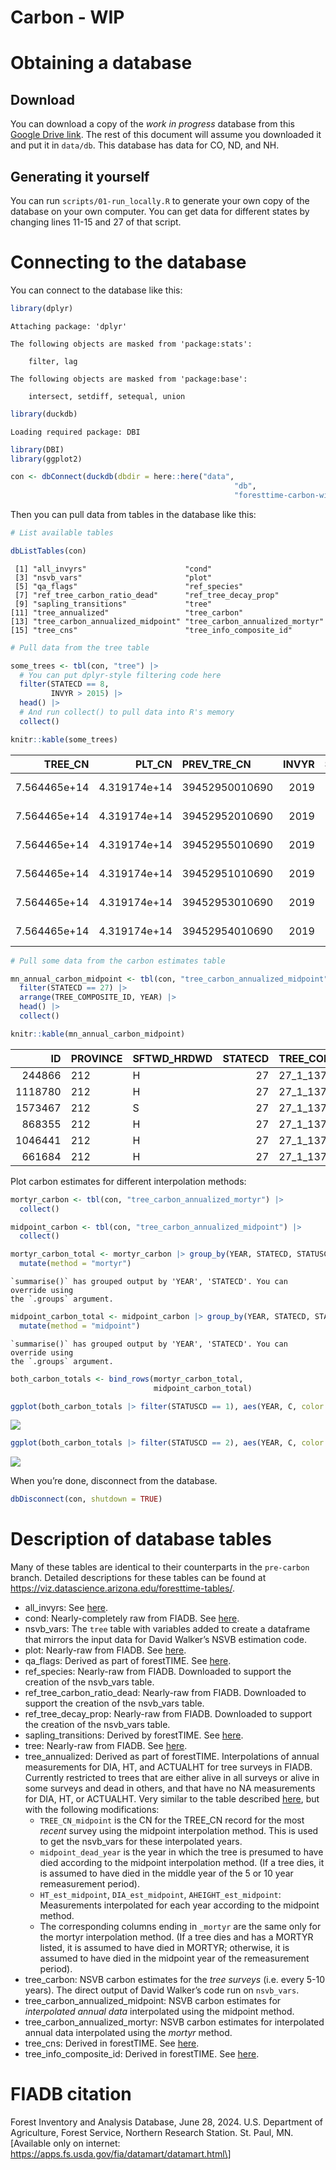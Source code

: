 # Carbon - WIP


# Obtaining a database

## Download

You can download a copy of the *work in progress* database from this
[Google Drive
link](https://drive.google.com/file/d/1Ndn63S4ZWDvttZMcXUj8Wx8ziqCCClIf/view?usp=sharing).
The rest of this document will assume you downloaded it and put it in
`data/db`. This database has data for CO, ND, and NH.

## Generating it yourself

You can run `scripts/01-run_locally.R` to generate your own copy of the
database on your own computer. You can get data for different states by
changing lines 11-15 and 27 of that script.

# Connecting to the database

You can connect to the database like this:

``` r
library(dplyr)
```


    Attaching package: 'dplyr'

    The following objects are masked from 'package:stats':

        filter, lag

    The following objects are masked from 'package:base':

        intersect, setdiff, setequal, union

``` r
library(duckdb)
```

    Loading required package: DBI

``` r
library(DBI)
library(ggplot2)

con <- dbConnect(duckdb(dbdir = here::here("data",
                                                  "db",
                                                  "foresttime-carbon-wip.duckdb")))
```

Then you can pull data from tables in the database like this:

``` r
# List available tables

dbListTables(con)
```

     [1] "all_invyrs"                      "cond"                           
     [3] "nsvb_vars"                       "plot"                           
     [5] "qa_flags"                        "ref_species"                    
     [7] "ref_tree_carbon_ratio_dead"      "ref_tree_decay_prop"            
     [9] "sapling_transitions"             "tree"                           
    [11] "tree_annualized"                 "tree_carbon"                    
    [13] "tree_carbon_annualized_midpoint" "tree_carbon_annualized_mortyr"  
    [15] "tree_cns"                        "tree_info_composite_id"         

``` r
# Pull data from the tree table

some_trees <- tbl(con, "tree") |>
  # You can put dplyr-style filtering code here
  filter(STATECD == 8,
         INVYR > 2015) |>
  head() |>
  # And run collect() to pull data into R's memory
  collect()

knitr::kable(some_trees)
```

| TREE_CN | PLT_CN | PREV_TRE_CN | INVYR | STATECD | UNITCD | COUNTYCD | PLOT | SUBP | TREE | CONDID | PREVCOND | STATUSCD | SPCD | SPGRPCD | DIA | DIAHTCD | HT | HTCD | ACTUALHT | TREECLCD | CR | CCLCD | TREEGRCD | AGENTCD | CULL | DAMLOC1 | DAMTYP1 | DAMSEV1 | DAMLOC2 | DAMTYP2 | DAMSEV2 | DECAYCD | STOCKING | WDLDSTEM | VOLCFNET | VOLCFGRS | VOLCSNET | VOLCSGRS | VOLBFNET | VOLBFGRS | VOLCFSND | DIACHECK | MORTYR | SALVCD | UNCRCD | CPOSCD | CLIGHTCD | CVIGORCD | CDENCD | CDIEBKCD | TRANSCD | TREEHISTCD | BHAGE | TOTAGE | CULLDEAD | CULLFORM | CULLMSTOP | CULLBF | CULLCF | BFSND | CFSND | SAWHT | BOLEHT | FORMCL | HTCALC | HRDWD_CLUMP_CD | SITREE | CREATED_DATE | MODIFIED_DATE | MORTCD | HTDMP | ROUGHCULL | MIST_CL_CD | CULL_FLD | RECONCILECD | PREVDIA | P2A_GRM_FLG | TREECLCD_NERS | TREECLCD_SRS | TREECLCD_NCRS | TREECLCD_RMRS | STANDING_DEAD_CD | PREV_STATUS_CD | PREV_WDLDSTEM | TPA_UNADJ | DRYBIO_BOLE | DRYBIO_STUMP | DRYBIO_BG | CARBON_AG | CARBON_BG | CYCLE | SUBCYCLE | BORED_CD_PNWRS | DAMLOC1_PNWRS | DAMLOC2_PNWRS | DIACHECK_PNWRS | DMG_AGENT1_CD_PNWRS | DMG_AGENT2_CD_PNWRS | DMG_AGENT3_CD_PNWRS | MIST_CL_CD_PNWRS | SEVERITY1_CD_PNWRS | SEVERITY1A_CD_PNWRS | SEVERITY1B_CD_PNWRS | SEVERITY2_CD_PNWRS | SEVERITY2A_CD_PNWRS | SEVERITY2B_CD_PNWRS | SEVERITY3_CD_PNWRS | UNKNOWN_DAMTYP1_PNWRS | UNKNOWN_DAMTYP2_PNWRS | PREV_PNTN_SRS | DISEASE_SRS | DIEBACK_SEVERITY_SRS | DAMAGE_AGENT_CD1 | DAMAGE_AGENT_CD2 | DAMAGE_AGENT_CD3 | CENTROID_DIA | CENTROID_DIA_HT | CENTROID_DIA_HT_ACTUAL | UPPER_DIA | UPPER_DIA_HT | VOLCSSND | DRYBIO_SAWLOG | DAMAGE_AGENT_CD1_SRS | DAMAGE_AGENT_CD2_SRS | DAMAGE_AGENT_CD3_SRS | DRYBIO_AG | ACTUALHT_CALC | ACTUALHT_CALC_CD | CULL_BF_ROTTEN | CULL_BF_ROTTEN_CD | CULL_BF_ROUGH | CULL_BF_ROUGH_CD | PREVDIA_FLD | TREECLCD_31_NCRS | TREE_GRADE_NCRS | BOUGHS_AVAILABLE_NCRS | BOUGHS_HRVST_NCRS | TREECLCD_31_NERS | AGENTCD_NERS | BFSNDCD_NERS | AGECHKCD_RMRS | PREV_ACTUALHT_RMRS | PREV_AGECHKCD_RMRS | PREV_BHAGE_RMRS | PREV_HT_RMRS | PREV_TOTAGE_RMRS | PREV_TREECLCD_RMRS | RADAGECD_RMRS | RADGRW_RMRS | VOLBSGRS | VOLBSNET | SAPLING_FUSIFORM_SRS | EPIPHYTE_PNWRS | ROOT_HT_PNWRS | CAVITY_USE_PNWRS | CORE_LENGTH_PNWRS | CULTURALLY_KILLED_PNWRS | DIA_EST_PNWRS | GST_PNWRS | INC10YR_PNWRS | INC5YRHT_PNWRS | INC5YR_PNWRS | RING_COUNT_INNER_2INCHES_PNWRS | RING_COUNT_PNWRS | SNAG_DIS_CD_PNWRS | CONEPRESCD1 | CONEPRESCD2 | CONEPRESCD3 | MASTCD | VOLTSGRS | VOLTSGRS_BARK | VOLTSSND | VOLTSSND_BARK | VOLCFGRS_STUMP | VOLCFGRS_STUMP_BARK | VOLCFSND_STUMP | VOLCFSND_STUMP_BARK | VOLCFGRS_BARK | VOLCFGRS_TOP | VOLCFGRS_TOP_BARK | VOLCFSND_BARK | VOLCFSND_TOP | VOLCFSND_TOP_BARK | VOLCFNET_BARK | VOLCSGRS_BARK | VOLCSSND_BARK | VOLCSNET_BARK | DRYBIO_STEM | DRYBIO_STEM_BARK | DRYBIO_STUMP_BARK | DRYBIO_BOLE_BARK | DRYBIO_BRANCH | DRYBIO_FOLIAGE | DRYBIO_SAWLOG_BARK | PREV_ACTUALHT_FLD | PREV_HT_FLD | PLOT_COMPOSITE_ID | TREE_COMPOSITE_ID |
|---:|---:|:---|---:|---:|---:|---:|---:|---:|---:|---:|:---|---:|---:|---:|---:|---:|---:|---:|---:|---:|---:|---:|:---|---:|---:|:---|:---|:---|:---|:---|:---|:---|---:|---:|---:|---:|---:|---:|---:|---:|---:|---:|:---|---:|:---|:---|:---|:---|:---|:---|:---|:---|---:|---:|:---|:---|:---|:---|:---|:---|:---|:---|:---|:---|:---|:---|:---|:---|:---|:---|:---|:---|:---|:---|:---|:---|:---|:---|:---|:---|:---|---:|:---|:---|---:|---:|---:|---:|---:|---:|---:|---:|:---|:---|:---|:---|:---|:---|:---|:---|:---|:---|:---|:---|:---|:---|:---|:---|:---|:---|:---|:---|:---|:---|:---|:---|:---|:---|:---|:---|:---|:---|:---|:---|:---|---:|:---|:---|:---|:---|:---|:---|:---|:---|:---|:---|:---|:---|:---|:---|:---|:---|:---|:---|:---|:---|:---|:---|:---|:---|:---|:---|:---|:---|:---|:---|:---|:---|:---|:---|:---|:---|:---|:---|:---|:---|:---|:---|:---|---:|:---|---:|:---|:---|:---|:---|:---|:---|:---|:---|:---|:---|:---|:---|:---|:---|:---|:---|:---|---:|---:|:---|:---|:---|:---|:---|:---|:---|
| 7.564465e+14 | 4.319174e+14 | 39452950010690 | 2019 | 8 | 2 | 43 | 82555 | 2 | 5 | 1 | 1 | 1 | 69 | 23 | 6.4 | 2 | 9 | 1 | 9 | 3 | 50 | 4 | NA | NA | 0 | NA | NA | NA | NA | NA | NA | NA | 0.6539 | 2 | NA | NA | NA | NA | NA | NA | NA | 0 | NA | NA | 85 | NA | NA | NA | NA | NA | NA | NA | NA | 99 | 60 | NA | 0 | NA | NA | NA | NA | NA | NA | NA | 9 | NA | NA | 2020-06-25 11:27:28 | 2024-04-08 21:06:20 | NA | NA | NA | 0 | 0 | NA | 6.1 | NA | NA | NA | NA | 2 | NA | 1 | 2 | 6.018046 | NA | NA | 5.072544 | 16.13346 | 2.419603 | 3 | 8 | NA | NA | NA | NA | NA | NA | NA | NA | NA | NA | NA | NA | NA | NA | NA | NA | NA | NA | NA | NA | 90002 | 90011 | 0 | NA | NA | NA | NA | NA | NA | NA | NA | NA | NA | 33.82276 | NA | NA | NA | NA | NA | NA | 6.1 | NA | NA | NA | NA | NA | NA | NA | 1 | 9 | 1 | NA | 9 | 89 | 2 | 2 | 1 | NA | NA | NA | NA | NA | NA | NA | NA | NA | NA | NA | NA | NA | NA | NA | NA | NA | NA | NA | NA | 0.780841 | NA | 0.780841 | NA | NA | NA | NA | NA | NA | NA | NA | NA | NA | NA | NA | NA | NA | NA | NA | NA | NA | NA | NA | 8.506236 | NA | NA | NA | 8_2_43_82555 | 8_2_43_82555_2_5 |
| 7.564465e+14 | 4.319174e+14 | 39452952010690 | 2019 | 8 | 2 | 43 | 82555 | 2 | 7 | 1 | 1 | 1 | 106 | 23 | 7.4 | 2 | 17 | 1 | 17 | 3 | 70 | 3 | NA | NA | 0 | NA | NA | NA | NA | NA | NA | NA | 1.7132 | 1 | NA | NA | NA | NA | NA | NA | NA | 0 | NA | NA | 85 | NA | NA | NA | NA | NA | NA | NA | NA | NA | 0 | NA | 0 | NA | NA | NA | NA | NA | NA | NA | 17 | NA | NA | 2020-06-25 11:27:28 | 2024-04-08 21:06:20 | NA | NA | NA | 0 | 0 | NA | 7.0 | NA | NA | NA | NA | 2 | NA | 1 | 1 | 6.018046 | NA | NA | 18.895346 | 44.23437 | 8.994185 | 3 | 8 | NA | NA | NA | NA | NA | NA | NA | NA | NA | NA | NA | NA | NA | NA | NA | NA | NA | NA | NA | NA | 0 | NA | NA | NA | NA | NA | NA | NA | NA | NA | NA | NA | NA | 92.92934 | NA | NA | NA | NA | NA | NA | 7.0 | NA | NA | NA | NA | NA | NA | NA | NA | 17 | NA | NA | 17 | NA | 2 | 4 | NA | NA | NA | NA | NA | NA | NA | NA | NA | NA | NA | NA | NA | NA | NA | NA | NA | NA | NA | NA | NA | 2.675795 | NA | 2.675795 | NA | NA | NA | NA | NA | NA | NA | NA | NA | NA | NA | NA | NA | NA | NA | NA | NA | NA | NA | NA | 10.494132 | NA | NA | NA | 8_2_43_82555 | 8_2_43_82555_2_7 |
| 7.564465e+14 | 4.319174e+14 | 39452955010690 | 2019 | 8 | 2 | 43 | 82555 | 2 | 10 | 1 | 1 | 1 | 69 | 23 | 10.4 | 2 | 9 | 1 | 9 | 3 | 80 | 3 | NA | NA | 0 | NA | NA | NA | NA | NA | NA | NA | 3.2265 | 2 | NA | NA | NA | NA | NA | NA | NA | 2 | NA | NA | 90 | NA | NA | NA | NA | NA | NA | NA | NA | NA | 30 | NA | 0 | NA | NA | NA | NA | NA | NA | NA | 9 | NA | NA | 2020-06-25 11:27:28 | 2024-04-08 21:06:20 | NA | NA | NA | 0 | 0 | NA | 10.7 | NA | NA | NA | NA | 2 | NA | 1 | 2 | 6.018046 | NA | NA | 13.701308 | 42.93031 | 6.535524 | 3 | 8 | NA | NA | NA | NA | NA | NA | NA | NA | NA | NA | NA | NA | NA | NA | NA | NA | NA | NA | NA | NA | 90011 | 0 | NA | NA | NA | NA | NA | NA | NA | NA | NA | NA | NA | 90.00065 | NA | NA | NA | NA | NA | NA | 10.7 | NA | NA | NA | NA | NA | NA | NA | NA | 9 | NA | NA | 9 | NA | 2 | 0 | NA | NA | NA | NA | NA | NA | NA | NA | NA | NA | NA | NA | NA | NA | NA | NA | NA | NA | NA | NA | NA | 2.158170 | NA | 2.158170 | NA | NA | NA | NA | NA | NA | NA | NA | NA | NA | NA | NA | NA | NA | NA | NA | NA | NA | NA | NA | 17.490448 | NA | NA | NA | 8_2_43_82555 | 8_2_43_82555_2_10 |
| 7.564465e+14 | 4.319174e+14 | 39452951010690 | 2019 | 8 | 2 | 43 | 82555 | 2 | 6 | 1 | 1 | 1 | 106 | 23 | 6.8 | 2 | 14 | 1 | 14 | 3 | 50 | 3 | NA | NA | 0 | NA | NA | NA | NA | NA | NA | NA | 1.4639 | 1 | NA | NA | NA | NA | NA | NA | NA | 0 | NA | NA | 80 | NA | NA | NA | NA | NA | NA | NA | NA | NA | 0 | NA | 0 | NA | NA | NA | NA | NA | NA | NA | 13 | NA | NA | 2020-06-25 11:27:28 | 2024-04-08 21:06:20 | NA | NA | NA | 0 | 0 | NA | 6.9 | NA | NA | NA | NA | 2 | NA | 1 | 1 | 6.018046 | NA | NA | 12.649085 | 31.18680 | 6.020964 | 3 | 8 | NA | NA | NA | NA | NA | NA | NA | NA | NA | NA | NA | NA | NA | NA | NA | NA | NA | NA | NA | NA | 0 | NA | NA | NA | NA | NA | NA | NA | NA | NA | NA | NA | NA | 65.51848 | NA | NA | NA | NA | NA | NA | 6.9 | NA | NA | NA | NA | NA | NA | NA | NA | 12 | NA | NA | 12 | NA | 2 | 0 | NA | NA | NA | NA | NA | NA | NA | NA | NA | NA | NA | NA | NA | NA | NA | NA | NA | NA | NA | NA | NA | 1.783027 | NA | 1.783027 | NA | NA | NA | NA | NA | NA | NA | NA | NA | NA | NA | NA | NA | NA | NA | NA | NA | NA | NA | NA | 9.279784 | NA | NA | NA | 8_2_43_82555 | 8_2_43_82555_2_6 |
| 7.564465e+14 | 4.319174e+14 | 39452953010690 | 2019 | 8 | 2 | 43 | 82555 | 2 | 8 | 1 | 1 | 1 | 69 | 23 | 13.7 | 2 | 9 | 1 | 9 | 3 | 40 | 4 | NA | NA | 0 | NA | NA | NA | NA | NA | NA | NA | 2.6935 | 5 | NA | NA | NA | NA | NA | NA | NA | 0 | NA | NA | 90 | NA | NA | NA | NA | NA | NA | NA | NA | NA | 80 | NA | 0 | NA | NA | NA | NA | NA | NA | NA | 9 | NA | NA | 2020-06-25 11:27:28 | 2024-04-08 21:06:20 | NA | NA | NA | 0 | 0 | NA | 13.5 | NA | NA | NA | NA | 2 | NA | 1 | 5 | 6.018046 | NA | NA | 24.497083 | 75.06024 | 11.685109 | 3 | 8 | NA | NA | NA | NA | NA | NA | NA | NA | NA | NA | NA | NA | NA | NA | NA | NA | NA | NA | NA | NA | 90011 | 0 | NA | NA | NA | NA | NA | NA | NA | NA | NA | NA | NA | 157.35900 | NA | NA | NA | NA | NA | NA | 13.5 | NA | NA | NA | NA | NA | NA | NA | NA | 8 | NA | NA | 8 | NA | 2 | 0 | NA | NA | NA | NA | NA | NA | NA | NA | NA | NA | NA | NA | NA | NA | NA | NA | NA | NA | NA | NA | NA | 3.892188 | NA | 3.892188 | NA | NA | NA | NA | NA | NA | NA | NA | NA | NA | NA | NA | NA | NA | NA | NA | NA | NA | NA | NA | 26.846541 | NA | NA | NA | 8_2_43_82555 | 8_2_43_82555_2_8 |
| 7.564465e+14 | 4.319174e+14 | 39452954010690 | 2019 | 8 | 2 | 43 | 82555 | 2 | 9 | 1 | 1 | 1 | 69 | 23 | 17.0 | 2 | 12 | 1 | 11 | 3 | 20 | 4 | NA | NA | 0 | NA | NA | NA | NA | NA | NA | NA | 4.0239 | 2 | NA | NA | NA | NA | NA | NA | NA | 2 | NA | NA | 65 | NA | NA | NA | NA | NA | NA | NA | NA | NA | 90 | NA | 0 | NA | NA | NA | NA | NA | NA | NA | 12 | NA | NA | 2020-06-25 11:27:28 | 2024-04-08 21:06:20 | NA | NA | NA | 0 | 0 | NA | 17.6 | NA | NA | NA | NA | 2 | NA | 1 | 2 | 6.018046 | NA | NA | 53.042916 | 153.11245 | 25.301471 | 3 | 8 | NA | NA | NA | NA | NA | NA | NA | NA | NA | NA | NA | NA | NA | NA | NA | NA | NA | NA | NA | NA | 90001 | 90002 | 90011 | NA | NA | NA | NA | NA | NA | NA | NA | NA | NA | 320.99047 | NA | NA | NA | NA | NA | NA | 17.6 | NA | NA | NA | NA | NA | NA | NA | NA | 12 | NA | NA | 12 | NA | 2 | 0 | NA | NA | NA | NA | NA | NA | NA | NA | NA | NA | NA | NA | NA | NA | NA | NA | NA | NA | NA | NA | NA | 8.471895 | NA | 8.471895 | NA | NA | NA | NA | NA | NA | NA | NA | NA | NA | NA | NA | NA | NA | NA | NA | NA | NA | NA | NA | 10.083742 | NA | NA | NA | 8_2_43_82555 | 8_2_43_82555_2_9 |

``` r
# Pull some data from the carbon estimates table

mn_annual_carbon_midpoint <- tbl(con, "tree_carbon_annualized_midpoint") |>
  filter(STATECD == 27) |>
  arrange(TREE_COMPOSITE_ID, YEAR) |>
  head() |>
  collect()

knitr::kable(mn_annual_carbon_midpoint)
```

| ID | PROVINCE | SFTWD_HRDWD | STATECD | TREE_COMPOSITE_ID | TRE_CN | YEAR | midpoint_dead_year | HT | DIA | ACTUALHT | PLT_CN | STATUSCD | SPCD | TREECLCD | CULL | VOLCFGRS | DRYBIO_AG | CARBON_AG | STANDING_DEAD_CD | DECAYCD | CR | ACTUAL_HT | ECOSUBCD | STDORGCD | JENKINS_SPGRPCD | WDSG | CULL_DECAY_RATIO | DECAY_WD | DECAY_BK | DECAY_BR | C_FRAC | DIVISION | CRmn | BROKEN_TOP | SPCD_DIVISION | SPCD_NUMERIC | k | saw | DBH | THT | VTOTIB_GROSS | VTOTBK_GROSS | VTOTOB_GROSS | HT4 | VMERIB_GROSS | VMEROB_GROSS | VMERBK_GROSS | VSTPIB_GROSS | VSTPOB_GROSS | VSTPBK_GROSS | VTOPIB_GROSS | VTOPOB_GROSS | VTOPBK_GROSS | HTSAW | VSAWIB_GROSS | VSAWOB_GROSS | VSAWBK_GROSS | HT_RAT_ADJ | VTOTIB_PRESENT | VTOTBK_PRESENT | VTOTOB_PRESENT | VMERIB_PRESENT | VMERBK_PRESENT | VMEROB_PRESENT | VSAWIB_PRESENT | VSAWBK_PRESENT | VSAWOB_PRESENT | VSTPIB_PRESENT | VSTPBK_PRESENT | VSTPOB_PRESENT | VTOPIB_PRESENT | VTOPBK_PRESENT | VTOPOB_PRESENT | SND_WOOD_DECAY | VTOTIB_SOUND | VMERIB_SOUND | VSTPIB_SOUND | VTOPIB_SOUND | VSAWIB_SOUND | VTOTBK_SOUND | VSTPBK_SOUND | VMERBK_SOUND | VTOPBK_SOUND | VSAWBK_SOUND | VTOTOB_SOUND | VMEROB_SOUND | VSTPOB_SOUND | VTOPOB_SOUND | VSAWOB_SOUND | Total | Bark | Branch | FOLIAGE | Wood | CULL_REDUCTION | WOOD_REDUCTION | BARK_REDUCTION | CRprop_HT | broken_crn_prop | BRANCH_REDUCTION | FOLIAGE_REDUCTION | Wood_Reduced | Bark_Reduced | Branch_Reduced | Foliage_Reduced | AGB_Reduction_Factor | Total_Reduced | TotalC | Diff | WoodR | BarkR | BranchR | WoodAdd | BarkAdd | BranchAdd | WoodF | BarkF | BranchF | WDSGAdj | BKSGAdj | WMERIB | WMERBK | WMEROB | WSTPIB | WSTPBK | WSTPOB | WTOPIB | WTOPBK | WTOPOB | WSAWIB | WSAWBK | WSAWOB | WTOTIB | WTOTBK | WTOTOB | WTOTBCH | WMERBCH | BIOMASS | CARBON | AGB |
|---:|:---|:---|---:|:---|---:|---:|---:|---:|---:|---:|---:|---:|---:|---:|---:|---:|---:|---:|---:|---:|---:|---:|:---|---:|---:|---:|---:|---:|---:|---:|---:|:---|---:|:---|:---|---:|---:|---:|---:|---:|---:|---:|---:|---:|---:|---:|---:|---:|---:|---:|---:|---:|---:|---:|---:|---:|---:|---:|---:|---:|---:|---:|---:|---:|---:|---:|---:|---:|---:|---:|---:|---:|---:|---:|---:|---:|---:|---:|---:|---:|---:|---:|---:|---:|---:|---:|---:|---:|---:|---:|---:|---:|---:|---:|---:|---:|---:|---:|---:|---:|---:|---:|---:|---:|---:|---:|---:|---:|---:|---:|---:|---:|---:|---:|---:|---:|---:|---:|---:|---:|---:|---:|---:|---:|---:|---:|---:|---:|---:|---:|---:|---:|---:|---:|---:|---:|---:|---:|---:|---:|
| 244866 | 212 | H | 27 | 27_1_137_10499_1_1 | 9.895841e+13 | 2005 | NA | 78 | 22.7 | 78 | 9.895839e+13 | 1 | 371 | 2 | 1 | 88.547403 | 4382.039700 | 2138.435374 | 0 | 0 | 60 | 78 | 212La | 0 | 7 | 0.55 | 0.54 | 1 | 1 | 1 | 48.8 | 210 | 38.6 | FALSE | 371 210 | 371 | 11 | 9 | 22.7 | 78 | 92.5906777 | 11.8226222 | 104.4132999 | 73.45555 | 88.547405 | 99.853754 | 11.3063490 | 3.8958927 | 4.3933474 | 0.4974547 | 0.1473801 | 0.1661986 | 0.0188185 | 60.396586 | 85.68999 | 96.63149 | 10.941495 | 1 | 92.5906777 | 11.8226222 | 104.4132999 | 88.547405 | 11.3063490 | 99.853754 | 85.68999 | 10.941495 | 96.63149 | 3.8958927 | 0.4974547 | 4.3933474 | 0.1473801 | 0.0188185 | 0.1661986 | 0.99 | 91.6647709 | 87.661931 | 3.8569338 | 0.1459063 | 84.83309 | 11.8226222 | 0.4974547 | 11.3063490 | 0.0188185 | 10.941495 | 103.4873931 | 98.968280 | 4.3543885 | 0.1647248 | 95.77459 | 4395.087431 | 379.666781 | 1366.4719663 | 28.7879020 | 3177.712057 | 0.9954 | 0.9954 | 1 | 0.60 | 1 | 1 | 1 | 3163.094582 | 379.666781 | 1366.4719663 | 28.7879020 | 0.9970313 | 4382.039700 | 4909.233329 | -527.193629 | 0.6443154 | 0.0773373 | 0.2783473 | -339.6789683 | -40.7717244 | -146.7429366 | 2823.415613 | 338.895057 | 1219.7290297 | 0.4886782 | 0.4593744 | 2700.12200 | 324.096103 | 3024.21810 | 118.799480 | 14.2595218 | 133.059002 | 4.494137 | 0.5394321 | 5.033569 | 2612.9894 | 313.6376 | 2926.627 | 2823.415613 | 338.895057 | 3162.310670 | 1219.7290297 | 1224.76260 | 4382.039700 | 2138.435374 | 4410.827602 |
| 1118780 | 212 | H | 27 | 27_1_137_10499_1_2 | 9.895841e+13 | 2005 | NA | 58 | 9.1 | 58 | 9.895839e+13 | 1 | 316 | 2 | 1 | 9.800291 | 477.679682 | 232.152325 | 0 | 0 | 20 | 58 | 212La | 0 | 7 | 0.49 | 0.54 | 1 | 1 | 1 | 48.6 | 210 | 38.6 | FALSE | 316 210 | 316 | 11 | 9 | 9.1 | 58 | 10.9123883 | 1.5541758 | 12.4665641 | 40.41126 | 9.800290 | 11.196077 | 1.3957873 | 0.5776558 | 0.6599273 | 0.0822715 | 0.5344428 | 0.6105598 | 0.0761170 | 6.927049 | NA | NA | NA | 1 | 10.9123883 | 1.5541758 | 12.4665641 | 9.800290 | 1.3957873 | 11.196077 | NA | NA | NA | 0.5776558 | 0.0822715 | 0.6599273 | 0.5344428 | 0.0761170 | 0.6105598 | 0.99 | 10.8032644 | 9.702287 | 0.5718792 | 0.5290983 | NA | 1.5541758 | 0.0822715 | 1.3957873 | 0.0761170 | NA | 12.3574402 | 11.098074 | 0.6541507 | 0.6052153 | NA | 479.202668 | 43.798799 | 105.4712392 | 10.5603131 | 333.657184 | 0.9954 | 0.9954 | 1 | 0.20 | 1 | 1 | 1 | 332.122361 | 43.798799 | 105.4712392 | 10.5603131 | 0.9968218 | 477.679682 | 481.392399 | -3.712717 | 0.6899202 | 0.0909836 | 0.2190962 | -2.5614784 | -0.3377962 | -0.8134421 | 329.560882 | 43.461002 | 104.6577971 | 0.4839843 | 0.4481413 | 295.97482 | 39.031824 | 335.00664 | 17.445562 | 2.3006421 | 19.746204 | 16.140503 | 2.1285367 | 18.269039 | NA | NA | NA | 329.560882 | 43.461002 | 373.021885 | 104.6577971 | 122.92684 | 477.679682 | 232.152325 | 488.239995 |
| 1573467 | 212 | S | 27 | 27_1_137_10499_1_3 | 9.895841e+13 | 2005 | NA | 34 | 5.6 | 34 | 9.895839e+13 | 1 | 12 | 2 | 1 | 1.869570 | 96.386245 | 48.771440 | 0 | 0 | 70 | 34 | 212La | 0 | 3 | 0.33 | 0.92 | 1 | 1 | 1 | 50.6 | 210 | 48.0 | FALSE | 12 210 | 12 | 9 | 7 | 5.6 | 34 | 2.6731790 | 0.3680522 | 3.0412312 | 15.91669 | 1.869569 | 2.126977 | 0.2574084 | 0.2162790 | 0.2460570 | 0.0297780 | 0.5873314 | 0.6681971 | 0.0808657 | 5.000000 | NA | NA | NA | 1 | 2.6731790 | 0.3680522 | 3.0412312 | 1.869569 | 0.2574084 | 2.126977 | NA | NA | NA | 0.2162790 | 0.0297780 | 0.2460570 | 0.5873314 | 0.0808657 | 0.6681971 | 0.99 | 2.6464472 | 1.850873 | 0.2141162 | 0.5814580 | NA | 0.3680522 | 0.0297780 | 0.2574084 | 0.0808657 | NA | 3.0144994 | 2.108281 | 0.2438943 | 0.6623238 | NA | 96.430772 | 9.681823 | 30.6423370 | 17.5484838 | 55.046101 | 0.9992 | 0.9992 | 1 | 0.70 | 1 | 1 | 1 | 55.002065 | 9.681823 | 30.6423370 | 17.5484838 | 0.9995383 | 96.386245 | 95.326225 | 1.060021 | 0.5769878 | 0.1015652 | 0.3214471 | 0.6116189 | 0.1076612 | 0.3407405 | 55.613683 | 9.789485 | 30.9830775 | 0.3334026 | 0.4262514 | 38.89511 | 6.846572 | 45.74168 | 4.499539 | 0.7920383 | 5.291577 | 12.219032 | 2.1508740 | 14.369906 | NA | NA | NA | 55.613683 | 9.789485 | 65.403168 | 30.9830775 | 45.35298 | 96.386245 | 48.771440 | 113.934729 |
| 868355 | 212 | H | 27 | 27_1_137_10499_1_4 | 9.895841e+13 | 2005 | NA | 52 | 7.2 | 52 | 9.895839e+13 | 1 | 316 | 2 | 1 | 5.271121 | 274.916141 | 133.609244 | 0 | 0 | 65 | 52 | 212La | 0 | 7 | 0.49 | 0.54 | 1 | 1 | 1 | 48.6 | 210 | 38.6 | FALSE | 316 210 | 316 | 11 | 9 | 7.2 | 52 | 6.2857487 | 0.9034122 | 7.1891609 | 30.70862 | 5.271119 | 6.028704 | 0.7575856 | 0.3676814 | 0.4205260 | 0.0528446 | 0.6469488 | 0.7399308 | 0.0929820 | 5.000000 | NA | NA | NA | 1 | 6.2857487 | 0.9034122 | 7.1891609 | 5.271119 | 0.7575856 | 6.028704 | NA | NA | NA | 0.3676814 | 0.0528446 | 0.4205260 | 0.6469488 | 0.0929820 | 0.7399308 | 0.99 | 6.2228912 | 5.218407 | 0.3640046 | 0.6404793 | NA | 0.9034122 | 0.0528446 | 0.7575856 | 0.0929820 | NA | 7.1263034 | 5.975993 | 0.4168492 | 0.7334613 | NA | 275.810220 | 27.568973 | 52.9659466 | 7.1597148 | 192.193051 | 0.9954 | 0.9954 | 1 | 0.65 | 1 | 1 | 1 | 191.308963 | 27.568973 | 52.9659466 | 7.1597148 | 0.9967584 | 274.916141 | 271.843883 | 3.072258 | 0.7037457 | 0.1014147 | 0.1948396 | 2.1620882 | 0.3115722 | 0.5985974 | 193.471052 | 27.880545 | 53.5645440 | 0.4932583 | 0.4945734 | 162.24143 | 23.380136 | 185.62156 | 11.316983 | 1.6308571 | 12.947840 | 19.912643 | 2.8695525 | 22.782195 | NA | NA | NA | 193.471052 | 27.880545 | 221.351597 | 53.5645440 | 76.34674 | 274.916141 | 133.609244 | 282.075856 |
| 1046441 | 212 | H | 27 | 27_1_137_10499_2_10 | 9.895843e+13 | 2005 | NA | 20 | 1.7 | 20 | 9.895839e+13 | 1 | 316 | 2 | 0 | NA | 8.175939 | 3.973506 | 0 | 0 | 50 | NA | 212La | 0 | 7 | 0.49 | 0.54 | 1 | 1 | 1 | 48.6 | 210 | 38.6 | FALSE | 316 210 | 316 | 11 | 9 | 1.7 | 20 | 0.1537082 | 0.0308045 | 0.1845128 | NA | NA | NA | NA | NA | NA | NA | NA | NA | NA | NA | NA | NA | NA | 1 | 0.1537082 | 0.0308045 | 0.1845128 | NA | NA | NA | NA | NA | NA | NA | NA | NA | NA | NA | NA | 1.00 | 0.1537082 | NA | NA | NA | NA | 0.0308045 | NA | NA | NA | NA | 0.1845128 | NA | NA | NA | NA | 8.175939 | 1.388624 | 0.6216662 | 0.8595601 | 4.699783 | 1.0000 | 1.0000 | 1 | 0.50 | 1 | 1 | 1 | 4.699783 | 1.388624 | 0.6216662 | 0.8595601 | 1.0000000 | 8.175939 | 6.710073 | 1.465866 | 0.7004071 | 0.2069462 | 0.0926467 | 1.0267029 | 0.3033553 | 0.1358077 | 5.726486 | 1.691979 | 0.7574739 | 0.5970442 | 0.8802291 | NA | NA | NA | NA | NA | NA | NA | NA | NA | NA | NA | NA | 5.726486 | 1.691979 | 7.418465 | 0.7574739 | NA | 8.175939 | 3.973507 | 9.035499 |
| 661684 | 212 | H | 27 | 27_1_137_10499_2_2 | 9.895842e+13 | 2005 | NA | 78 | 15.0 | 78 | 9.895839e+13 | 1 | 743 | 2 | 1 | 38.645440 | 1571.295326 | 754.221756 | 0 | 0 | 35 | 78 | 212La | 0 | 6 | 0.36 | 0.54 | 1 | 1 | 1 | 48.0 | 210 | 38.6 | FALSE | 743 210 | 743 | 11 | 9 | 15.0 | 78 | 40.3175350 | 4.9072768 | 45.2248118 | 68.08895 | 38.645438 | 43.349194 | 4.7037563 | 1.3394184 | 1.5024467 | 0.1630282 | 0.3326788 | 0.3731710 | 0.0404922 | 43.978007 | 33.23108 | 37.27582 | 4.044744 | 1 | 40.3175350 | 4.9072768 | 45.2248118 | 38.645438 | 4.7037563 | 43.349194 | 33.23108 | 4.044744 | 37.27582 | 1.3394184 | 0.1630282 | 1.5024467 | 0.3326788 | 0.0404922 | 0.3731710 | 0.99 | 39.9143596 | 38.258983 | 1.3260242 | 0.3293520 | 32.89877 | 4.9072768 | 0.1630282 | 4.7037563 | 0.0404922 | 4.044744 | 44.8216364 | 42.962740 | 1.4890525 | 0.3698443 | 36.94351 | 1575.794451 | 233.158011 | 320.3338694 | 17.1443426 | 905.693106 | 0.9954 | 0.9954 | 1 | 0.35 | 1 | 1 | 1 | 901.526918 | 233.158011 | 320.3338694 | 17.1443426 | 0.9971449 | 1571.295326 | 1455.018798 | 116.276528 | 0.6195981 | 0.1602440 | 0.2201579 | 72.0447186 | 18.6326142 | 25.5991951 | 973.571636 | 251.790625 | 345.9330645 | 0.3869807 | 0.8222699 | 933.19450 | 241.348062 | 1174.54257 | 32.343738 | 8.3649212 | 40.708659 | 8.033394 | 2.0776421 | 10.111036 | 802.4507 | 207.5344 | 1009.985 | 973.571636 | 251.790625 | 1225.362261 | 345.9330645 | 356.04410 | 1571.295326 | 754.221756 | 1588.439668 |

Plot carbon estimates for different interpolation methods:

``` r
mortyr_carbon <- tbl(con, "tree_carbon_annualized_mortyr") |>
  collect()

midpoint_carbon <- tbl(con, "tree_carbon_annualized_midpoint") |>
  collect()

mortyr_carbon_total <- mortyr_carbon |> group_by(YEAR, STATECD, STATUSCD) |> summarize(C = sum(CARBON, na.rm = T)) |> ungroup()  |> 
  mutate(method = "mortyr")
```

    `summarise()` has grouped output by 'YEAR', 'STATECD'. You can override using
    the `.groups` argument.

``` r
midpoint_carbon_total <- midpoint_carbon |> group_by(YEAR, STATECD, STATUSCD) |> summarize(C = sum(CARBON, na.rm = T)) |> ungroup() |> 
  mutate(method = "midpoint")
```

    `summarise()` has grouped output by 'YEAR', 'STATECD'. You can override using
    the `.groups` argument.

``` r
both_carbon_totals <- bind_rows(mortyr_carbon_total,
                                midpoint_carbon_total)

ggplot(both_carbon_totals |> filter(STATUSCD == 1), aes(YEAR, C, color = method)) + geom_line() + facet_wrap(vars(STATECD), ncol = 1) + theme_bw() + ggtitle("Live C")
```

![](carbon_files/figure-commonmark/unnamed-chunk-3-1.png)

``` r
ggplot(both_carbon_totals |> filter(STATUSCD == 2), aes(YEAR, C, color = method)) + geom_line() + facet_wrap(vars(STATECD), ncol = 1) + theme_bw() + ggtitle("Dead C")
```

![](carbon_files/figure-commonmark/unnamed-chunk-3-2.png)

When you’re done, disconnect from the database.

``` r
dbDisconnect(con, shutdown = TRUE)
```

# Description of database tables

Many of these tables are identical to their counterparts in the
`pre-carbon` branch. Detailed descriptions for these tables can be found
at https://viz.datascience.arizona.edu/foresttime-tables/.

- all_invyrs: See
  [here](https://viz.datascience.arizona.edu/foresttime-tables/table_descriptions.html#all_invyrs-table).
- cond: Nearly-completely raw from FIADB. See
  [here](https://viz.datascience.arizona.edu/foresttime-tables/table_descriptions.html#cond-table).
- nsvb_vars: The `tree` table with variables added to create a dataframe
  that mirrors the input data for David Walker’s NSVB estimation code.
- plot: Nearly-raw from FIADB. See
  [here](https://viz.datascience.arizona.edu/foresttime-tables/table_descriptions.html#plot-table).
- qa_flags: Derived as part of forestTIME. See
  [here](https://viz.datascience.arizona.edu/foresttime-tables/table_descriptions.html#qa_flags-table).
- ref_species: Nearly-raw from FIADB. Downloaded to support the creation
  of the nsvb_vars table.
- ref_tree_carbon_ratio_dead: Nearly-raw from FIADB. Downloaded to
  support the creation of the nsvb_vars table.
- ref_tree_decay_prop: Nearly-raw from FIADB. Downloaded to support the
  creation of the nsvb_vars table.
- sapling_transitions: Derived by forestTIME. See
  [here](https://viz.datascience.arizona.edu/foresttime-tables/table_descriptions.html#sapling_transitions-table).
- tree: Nearly-raw from FIADB. See
  [here](https://viz.datascience.arizona.edu/foresttime-tables/table_descriptions.html#tree-table).
- tree_annualized: Derived as part of forestTIME. Interpolations of
  annual measurements for DIA, HT, and ACTUALHT for tree surveys in
  FIADB. Currently restricted to trees that are either alive in all
  surveys or alive in some surveys and dead in others, and that have no
  NA measurements for DIA, HT, or ACTUALHT. Very similar to the table
  described
  [here](https://viz.datascience.arizona.edu/foresttime-tables/table_descriptions.html#tree_annualized-table),
  but with the following modifications:
  - `TREE_CN_midpoint` is the CN for the TREE_CN record for the most
    *recent* survey using the midpoint interpolation method. This is
    used to get the nsvb_vars for these interpolated years.
  - `midpoint_dead_year` is the year in which the tree is presumed to
    have died according to the midpoint interpolation method. (If a tree
    dies, it is assumed to have died in the middle year of the 5 or 10
    year remeasurement period).
  - `HT_est_midpoint`, `DIA_est_midpoint`, `AHEIGHT_est_midpoint`:
    Measurements interpolated for each year according to the midpoint
    method.
  - The corresponding columns ending in `_mortyr` are the same only for
    the mortyr interpolation method. (If a tree dies and has a MORTYR
    listed, it is assumed to have died in MORTYR; otherwise, it is
    assumed to have died in the midpoint year of the remeasurement
    period).
- tree_carbon: NSVB carbon estimates for the *tree surveys* (i.e. every
  5-10 years). The direct output of David Walker’s code run on
  `nsvb_vars`.
- tree_carbon_annualized_midpoint: NSVB carbon estimates for
  *interpolated annual data* interpolated using the midpoint method.
- tree_carbon_annualized_mortyr: NSVB carbon estimates for interpolated
  annual data interpolated using the *mortyr* method.
- tree_cns: Derived in forestTIME. See
  [here](https://viz.datascience.arizona.edu/foresttime-tables/table_descriptions.html#tree_cns-table).
- tree_info_composite_id: Derived in forestTIME. See
  [here](https://viz.datascience.arizona.edu/foresttime-tables/table_descriptions.html#tree_info_composite_id-table).

# FIADB citation

Forest Inventory and Analysis Database, June 28, 2024. U.S. Department
of Agriculture, Forest Service, Northern Research Station. St. Paul, MN.
\[Available only on internet:
https://apps.fs.usda.gov/fia/datamart/datamart.html\]
